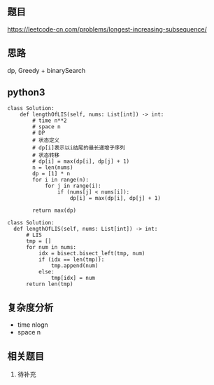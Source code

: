 ## 题目
https://leetcode-cn.com/problems/longest-increasing-subsequence/

## 思路
dp, Greedy + binarySearch

## python3
```python3
class Solution:
    def lengthOfLIS(self, nums: List[int]) -> int:
        # time n**2
        # space n
        # DP
        # 状态定义
        # dp[i]表示以i结尾的最长递增子序列
        # 状态转移
        # dp[i] = max(dp[i], dp[j] + 1)
        n = len(nums)
        dp = [1] * n
        for i in range(n):
            for j in range(i):
                if (nums[j] < nums[i]):
                    dp[i] = max(dp[i], dp[j] + 1)
        
        return max(dp)
                
class Solution:
  def lengthOfLIS(self, nums: List[int]) -> int:
      # LIS 
      tmp = []
      for num in nums:
          idx = bisect.bisect_left(tmp, num)
          if (idx == len(tmp)):
              tmp.append(num)
          else:
              tmp[idx] = num
      return len(tmp)
```

## 复杂度分析
* time nlogn
* space n

## 相关题目
1. 待补充
